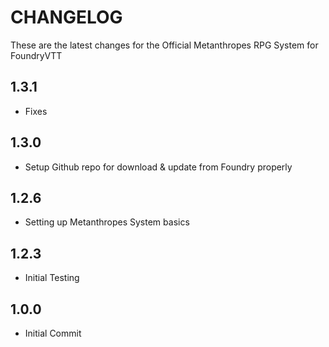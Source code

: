 # CHANGELOG
These are the latest changes for the Official Metanthropes RPG System for FoundryVTT

## 1.3.1
- Fixes

## 1.3.0
- Setup Github repo for download  & update from Foundry properly

## 1.2.6
- Setting up Metanthropes System basics

## 1.2.3

- Initial Testing

## 1.0.0

- Initial Commit